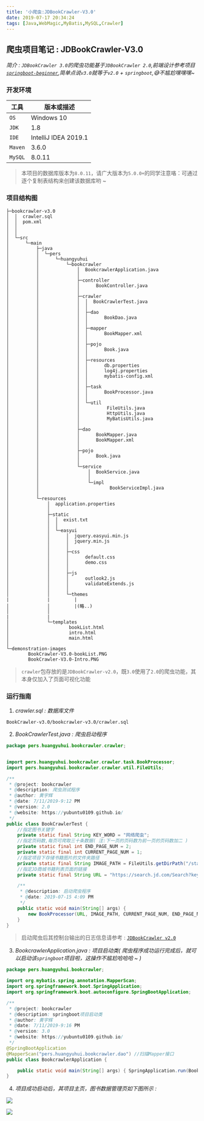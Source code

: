 ```yaml
---
title: '小爬虫:JDBookCrawler-V3.0'
date: 2019-07-17 20:34:24
tags: [Java,WebMagic,MyBatis,MySQL,Crawler]
---
```


## 爬虫项目笔记 : JDBookCrawler-V3.0
*简介 : `JDBookCrawler 3.0`的爬虫功能基于`JDBookCrawler 2.0`,前端设计参考项目[`springboot-beginner`](https://github.com/YUbuntu0109/springboot-beginner),简单点说`v3.0`就等于`v2.0` + `springboot`,😅不尴尬嘿嘿嘿~*


### 开发环境
| 工具    | 版本或描述                |    
| ------- | ------------------------ |    
| `OS`    | Windows 10               | 
| `JDK`   |  1.8                     |    
| `IDE`   | IntelliJ IDEA 2019.1     |    
| `Maven` | 3.6.0                    |    
| `MySQL` | 8.0.11                   |

> 本项目的数据库版本为`8.0.11`，请广大版本为`5.0.0+`的同学注意咯：可通过逐个复制表结构来创建该数据库哟 ~


### 项目结构图
```
├─bookcrawler-v3.0
│  │  crawler.sql
│  │  pom.xml
│  │
│  │
│  └─src
│      └─main
│          ├─java
│          │  └─pers
│          │      └─huangyuhui
│          │          └─bookcrawler
│          │              │  BookcrawlerApplication.java
│          │              │
│          │              ├─controller
│          │              │      BookController.java
│          │              │
│          │              ├─crawler
│          │              │  │  BookCrawlerTest.java
│          │              │  │
│          │              │  ├─dao
│          │              │  │      BookDao.java
│          │              │  │
│          │              │  ├─mapper
│          │              │  │      BookMapper.xml
│          │              │  │
│          │              │  ├─pojo
│          │              │  │      Book.java
│          │              │  │
│          │              │  ├─resources
│          │              │  │      db.properties
│          │              │  │      log4j.properties
│          │              │  │      mybatis-config.xml
│          │              │  │
│          │              │  ├─task
│          │              │  │      BookProcessor.java
│          │              │  │
│          │              │  └─util
│          │              │          FileUtils.java
│          │              │          HttpUtils.java
│          │              │          MyBatisUtils.java
│          │              │
│          │              ├─dao
│          │              │      BookMapper.java
│          │              │      BookMapper.xml
│          │              │
│          │              ├─pojo
│          │              │      Book.java
│          │              │
│          │              └─service
│          │                  │  BookService.java
│          │                  │
│          │                  └─impl
│          │                          BookServiceImpl.java
│          │
│          └─resources
│              │  application.properties
│              │
│              ├─static
│              │  │  exist.txt
│              │  │
│              │  └─easyui
│              │      │  jquery.easyui.min.js
│              │      │  jquery.min.js
│              │      │
│              │      ├─css
│              │      │      default.css
│              │      │      demo.css
│              │      │
│              │      ├─js
│              │      │      outlook2.js
│              │      │      validateExtends.js
│              │      │
│              │      └─themes
|              |         |
│              │         |(略..)
│              │
|              |        
│              └─templates
│                      bookList.html
│                      intro.html
│                      main.html
│
└─demonstration-images
        BookCrawler-V3.0-bookList.PNG
        BookCrawler-V3.0-Intro.PNG
```

> `crawler`包存放的是`JDBookCrawler-v2.0`，既`3.0`使用了`2.0`的爬虫功能，其本身仅加入了页面可视化功能


### 运行指南
1. *crawler.sql : 数据库文件*
```
BookCrawler-v3.0/bookcrawler-v3.0/crawler.sql
```

2. *BookCrawlerTest.java : 爬虫启动程序*
```java
package pers.huangyuhui.bookcrawler.crawler;


import pers.huangyuhui.bookcrawler.crawler.task.BookProcessor;
import pers.huangyuhui.bookcrawler.crawler.util.FileUtils;

/**
 * @project: bookcrawler
 * @description: 爬虫测试程序
 * @author: 黄宇辉
 * @date: 7/11/2019-9:12 PM
 * @version: 2.0
 * @website: https://yubuntu0109.github.io/
 */
public class BookCrawlerTest {
    //指定图书关键字
    private static final String KEY_WORD = "网络爬虫";
    //指定页码数,每页可爬取三十条数据( 注:下一页的页码数为前一页的页码数加二 )
    private static final int END_PAGE_NUM = 2;
    private static final int CURRENT_PAGE_NUM = 1;
    //指定项目下存储书籍图片的文件夹路径
    private static final String IMAGE_PATH = FileUtils.getDirPath("/static/download/bookImage/");
    //指定JD商城书籍列表页面的链接
    private static final String URL = "https://search.jd.com/Search?keyword=" + KEY_WORD + "&enc=utf-8&page=";

    /**
     * @description: 启动爬虫程序
     * @date: 2019-07-15 4:09 PM
     */
    public static void main(String[] args) {
        new BookProcessor(URL, IMAGE_PATH, CURRENT_PAGE_NUM, END_PAGE_NUM).run();
    }
}
```

> 启动爬虫后其控制台输出的日志信息请参考 : [`JDBookCrawler v2.0`](https://yubuntu0109.github.io/2019/07/15/%E5%B0%8F%E7%88%AC%E8%99%AB-JDBookCrawler-V2-0/)

3. *BookcrawlerApplication.java : 项目启动类( 爬虫程序成功运行完成后，就可以启动该`springboot`项目啦，这操作不尴尬哈哈哈 ~ )*
```java
package pers.huangyuhui.bookcrawler;

import org.mybatis.spring.annotation.MapperScan;
import org.springframework.boot.SpringApplication;
import org.springframework.boot.autoconfigure.SpringBootApplication;

/**
 * @project: bookcrawler
 * @description: springboot项目启动类
 * @author: 黄宇辉
 * @date: 7/11/2019-9:16 PM
 * @version: 3.0
 * @website: https://yubuntu0109.github.io/
 */
@SpringBootApplication
@MapperScan("pers.huangyuhui.bookcrawler.dao") //扫描Mapper接口
public class BookcrawlerApplication {

    public static void main(String[] args) { SpringApplication.run(BookcrawlerApplication.class, args); }
}
```

4. *项目成功启动后，其项目主页，图书数据管理页如下图所示 :*

![ ](https://raw.githubusercontent.com/YUbuntu0109/Crawler-learning/master/BookCrawler-v3.0/demonstration-images/BookCrawler-V3.0-Intro.PNG)

![ ](https://raw.githubusercontent.com/YUbuntu0109/Crawler-learning/master/BookCrawler-v3.0/demonstration-images/BookCrawler-V3.0-bookList.PNG)
